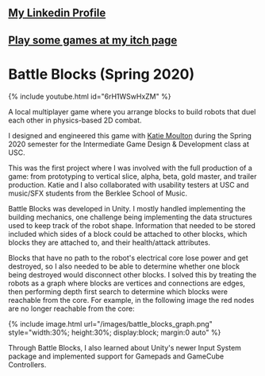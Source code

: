 ## [My Linkedin Profile](https://www.linkedin.com/in/juliankida/)

## [Play some games at my itch page](https://julian-kida.itch.io/)

# Battle Blocks (Spring 2020)

{% include youtube.html id="6rH1WSwHxZM" %}

A local multiplayer game where you arrange blocks to build robots that duel each other in physics-based 2D combat.

I designed and engineered this game with [Katie Moulton](https://katiemoulton.itch.io/) during the Spring 2020 semester for the Intermediate Game Design & Development class at USC.

This was the first project where I was involved with the full production of a game: from prototyping to vertical slice, alpha, beta, gold master, and trailer production. Katie and I also collaborated with usability testers at USC and music/SFX students from the Berklee School of Music. 

Battle Blocks was developed in Unity. I mostly handled implementing the building mechanics, one challenge being implementing the data structures used to keep track of the robot shape. Information that needed to be stored included which sides of a block could be attached to other blocks, which blocks they are attached to, and their health/attack attributes. 

Blocks that have no path to the robot's electrical core lose power and get destroyed, so I also needed to be able to determine whether one block being destroyed would disconnect other blocks. I solved this by treating the robots as a graph where blocks are vertices and connections are edges, then performing depth first search to determine which blocks were reachable from the core. For example, in the following image the red nodes are no longer reachable from the core:

{% include image.html url="/images/battle_blocks_graph.png" style="width:30%; height:30%; display:block; margin:0 auto" %} 

Through Battle Blocks, I also learned about Unity's newer Input System package and implemented support for Gamepads and GameCube Controllers.
